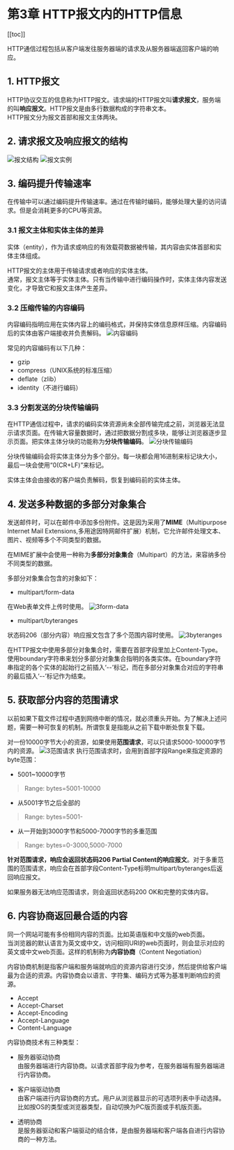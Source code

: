# 第3章 HTTP报文内的HTTP信息

[[toc]]

HTTP通信过程包括从客户端发往服务器端的请求及从服务器端返回客户端的响应。

## 1. HTTP报文
HTTP协议交互的信息称为HTTP报文。请求端的HTTP报文叫**请求报文**，服务端的叫**响应报文**。HTTP报文是由多行数据构成的字符串文本。  
HTTP报文分为报文首部和报文主体两块。

## 2. 请求报文及响应报文的结构
![报文结构](/images/HTTP图解/3报文结构.png)
![报文实例](/images/HTTP图解/3报文实例.png)

## 3. 编码提升传输速率
在传输中可以通过编码提升传输速率。通过在传输时编码，能够处理大量的访问请求。但是会消耗更多的CPU等资源。

### 3.1 报文主体和实体主体的差异
实体（entity），作为请求或响应的有效载荷数据被传输，其内容由实体首部和实体主体组成。

HTTP报文的主体用于传输请求或者响应的实体主体。  
通常，报文主体等于实体主体。只有当传输中进行编码操作时，实体主体内容发送变化，才导致它和报文主体产生差异。

### 3.2 压缩传输的内容编码
内容编码指明应用在实体内容上的编码格式，并保持实体信息原样压缩。内容编码后的实体由客户端接收并负责解码。
![内容编码](/images/HTTP图解/3内容编码.png)

常见的内容编码有以下几种：
- gzip
- compress（UNIX系统的标准压缩）
- deflate（zlib）
- identity（不进行编码）

### 3.3 分割发送的分块传输编码
在HTTP通信过程中，请求的编码实体资源尚未全部传输完成之前，浏览器无法显示请求页面。在传输大容量数据时，通过把数据分割成多块，能够让浏览器逐步显示页面。把实体主体分块的功能称为**分块传输编码**。
![分块传输编码](/images/HTTP图解/3分块传输编码.png)

分块传输编码会将实体主体分为多个部分。每一块都会用16进制来标记块大小，最后一块会使用“0(CR+LF)”来标记。

实体主体会由接收的客户端负责解码，恢复到编码前的实体主体。

## 4. 发送多种数据的多部分对象集合
发送邮件时，可以在邮件中添加多份附件。这是因为采用了**MIME**（Multipurpose Internet Mail Extensions,多用途因特网邮件扩展）机制，它允许邮件处理文本、图片、视频等多个不同类型的数据。

在MIME扩展中会使用一种称为**多部分对象集合**（Multipart）的方法，来容纳多份不同类型的数据。

多部分对象集合包含的对象如下：
- multipart/form-data  

在Web表单文件上传时使用。
![3form-data](/images/HTTP图解/3form-data.png)

- multipart/byteranges  

状态码206（部分内容）响应报文包含了多个范围内容时使用。
![3byteranges](/images/HTTP图解/3byteranges.png)

在HTTP报文中使用多部分对象集合时，需要在首部字段里加上Content-Type。使用boundary字符串来划分多部分对象集合指明的各类实体。在boundary字符串指定的各个实体的起始行之前插入‘--’标记，而在多部分对象集合对应的字符串的最后插入‘--’标记作为结束。

## 5. 获取部分内容的范围请求
以前如果下载文件过程中遇到网络中断的情况，就必须重头开始。为了解决上述问题，需要一种可恢复的机制。所谓恢复是指能从之前下载中断处恢复下载。

对一份10000字节大小的资源，如果使用**范围请求**，可以只请求5000-10000字节内的资源。
![3范围请求](/images/HTTP图解/3范围请求.png)
执行范围请求时，会用到首部字段Range来指定资源的byte范围：  
- 5001~10000字节
> Range: bytes=5001-10000
- 从5001字节之后全部的
> Range: bytes=5001-
- 从一开始到3000字节和5000-7000字节的多重范围
> Range: bytes=0-3000,5000-7000

**针对范围请求，响应会返回状态码206 Partial Content的响应报文**。对于多重范围的范围请求，响应会在首部字段Content-Type标明multipart/byteranges后返回响应报文。

如果服务器无法响应范围请求，则会返回状态码200 OK和完整的实体内容。

## 6. 内容协商返回最合适的内容
同一个网站可能有多份相同内容的页面。比如英语版和中文版的web页面。  
当浏览器的默认语言为英文或中文，访问相同URI的web页面时，则会显示对应的英文或中文web页面。这样的机制称为**内容协商**（Content Negotiation）

内容协商机制是指客户端和服务端就响应的资源内容进行交涉，然后提供给客户端最为合适的资源。内容协商会以语言、字符集、编码方式等为基准判断响应的资源。
- Accept
- Accept-Charset
- Accept-Encoding
- Accept-Language
- Content-Language

内容协商技术有三种类型：
- 服务器驱动协商  
由服务器端进行内容协商。以请求首部字段为参考，在服务器端有服务器端进行内容协商。

- 客户端驱动协商  
由客户端进行内容协商的方式。用户从浏览器显示的可选项列表中手动选择。比如按OS的类型或浏览器类型，自动切换为PC版页面或手机版页面。

- 透明协商  
是服务器驱动和客户端驱动的结合体，是由服务器端和客户端各自进行内容协商的一种方法。